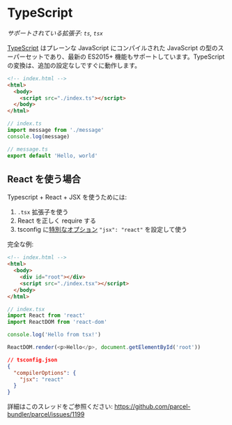 # TypeScript

_サポートされている拡張子: `ts`, `tsx`_

[TypeScript](https://www.typescriptlang.org/) はプレーンな JavaScript にコンパイルされた JavaScript の型のスーパーセットであり、最新の ES2015+ 機能もサポートしています。TypeScript の変換は、追加の設定なしですぐに動作します。

```html
<!-- index.html -->
<html>
  <body>
    <script src="./index.ts"></script>
  </body>
</html>
```

```typescript
// index.ts
import message from './message'
console.log(message)
```

```typescript
// message.ts
export default 'Hello, world'
```

## React を使う場合

Typescript + React + JSX を使うためには:

1. `.tsx` 拡張子を使う
2. React を正しく require する
3. tsconfig に[特別なオプション](https://www.typescriptlang.org/docs/handbook/jsx.html) `"jsx": "react"` を設定して使う

完全な例:

```html
<!-- index.html -->
<html>
  <body>
    <div id="root"></div>
    <script src="./index.tsx"></script>
  </body>
</html>
```

```typescript
// index.tsx
import React from 'react'
import ReactDOM from 'react-dom'

console.log('Hello from tsx!')

ReactDOM.render(<p>Hello</p>, document.getElementById('root'))
```

```json
// tsconfig.json
{
  "compilerOptions": {
    "jsx": "react"
  }
}
```

詳細はこのスレッドをご参照ください: https://github.com/parcel-bundler/parcel/issues/1199

